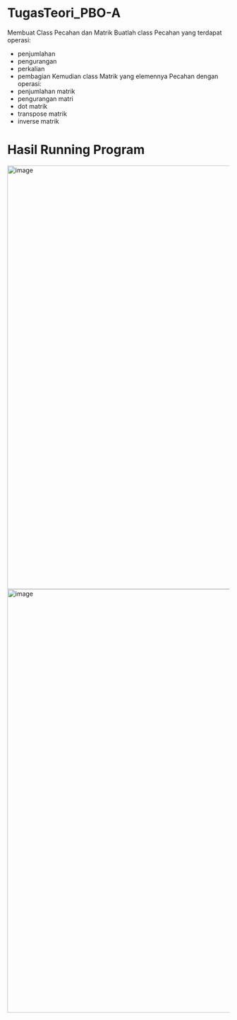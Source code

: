 # TugasTeori_PBO-A
Membuat Class Pecahan dan Matrik
Buatlah class Pecahan yang terdapat operasi:
- penjumlahan
- pengurangan
- perkalian
- pembagian
Kemudian class Matrik yang elemennya Pecahan dengan operasi:
- penjumlahan matrik
- pengurangan matri
- dot matrik
- transpose matrik
- inverse matrik

# Hasil Running Program 
<img width="960" alt="image" src="https://github.com/oktaviani28/TugasTeori_PBO-A/assets/113764908/abf74999-e1ee-4496-9564-0aea6f9945f3">
<img width="960" alt="image" src="https://github.com/oktaviani28/TugasTeori_PBO-A/assets/113764908/365108de-e634-40c0-bcda-9c2cf1389394">

